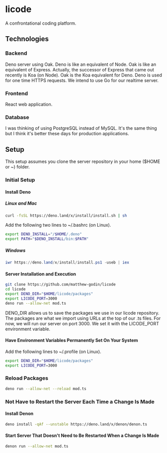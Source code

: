# licode

A confrontational coding platform.

## Technologies

### Backend

Deno server using Oak. Deno is like an equivalent of Node. Oak is like an equivalent of Express. Actually, the successor of Express that came out recently is Koa (on Node). Oak is the Koa equivalent for Deno. Deno is used for one time HTTPS requests. We intend to use Go for our realtime server.

### Frontend

React web application.

### Database

I was thinking of using PostgreSQL instead of MySQL. It's the same thing but I think it's better these days for production applications.

## Setup

This setup assumes you clone the server repository in your home ($HOME or ~) folder.

### Initial Setup

#### Install Deno

##### Linux and Mac

```bash
curl -fsSL https://deno.land/x/install/install.sh | sh
```

Add the following two lines to ~/.bashrc (on Linux).

```bash
export DENO_INSTALL="/$HOME/.deno"
export PATH="$DENO_INSTALL/bin:$PATH"
```

##### Windows

```powershell
iwr https://deno.land/x/install/install.ps1 -useb | iex
```

#### Server Installation and Execution

```bash
git clone https://github.com/matthew-godin/licode
cd licode
export DENO_DIR="$HOME/licode/packages"
export LICODE_PORT=3000
deno run --allow-net mod.ts 
```

DENO_DIR allows us to save the packages we use in our licode repository. The packages are what we import using URLs at the top of our .ts files. For now, we will run our server on port 3000. We set it with the LICODE_PORT environment variable.

#### Have Environment Variables Permanently Set On Your System

Add the following lines to ~/.profile (on Linux).

```bash
export DENO_DIR="$HOME/licode/packages"
export LICODE_PORT=3000
```

### Reload Packages

```bash
deno run --allow-net --reload mod.ts 
```

### Not Have to Restart the Server Each Time a Change Is Made

#### Install Denon

```bash
deno install -qAf --unstable https://deno.land/x/denon/denon.ts
```

#### Start Server That Doesn't Need to Be Restarted When a Change Is Made

```bash
denon run --allow-net mod.ts 
```

